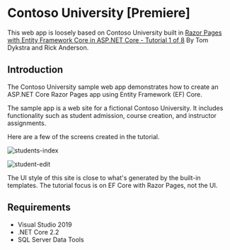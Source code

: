# Contoso University [Premiere]

This web app is loosely based on Contoso University built in [Razor Pages with Entity Framework Core in ASP.NET Core - Tutorial 1 of 8](https://docs.microsoft.com/en-us/aspnet/core/data/ef-rp/intro?view=aspnetcore-2.2&tabs=visual-studio) By Tom Dykstra and Rick Anderson.

## Introduction

The Contoso University sample web app demonstrates how to create an ASP.NET Core Razor Pages app using Entity Framework (EF) Core.

The sample app is a web site for a fictional Contoso University. It includes functionality such as student admission, course creation, and instructor assignments.

Here are a few of the screens created in the tutorial.

![students-index](https://docs.microsoft.com/en-us/aspnet/core/data/ef-rp/intro/_static/students-index.png)

![student-edit](https://docs.microsoft.com/en-us/aspnet/core/data/ef-rp/intro/_static/student-edit.png)

The UI style of this site is close to what's generated by the built-in templates. The tutorial focus is on EF Core with Razor Pages, not the UI.

## Requirements

- Visual Studio 2019
- .NET Core 2.2
- SQL Server Data Tools
